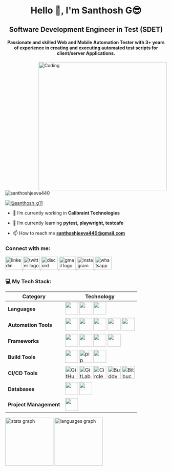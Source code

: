 <h1 align="center">Hello 👋, I'm Santhosh G😎</h1>
<h2 align="center">Software Development Engineer in Test (SDET)</h2>
<h4 align="center">Passionate and skilled Web and Mobile Automation Tester with 3+ years of experience in creating and executing automated test scripts for client/server Applications.</h4>
<img align="right" alt="Coding" width="400" src="https://testsigma.com/blog/wp-content/uploads/Must-Have-Skills-For-an-Automation-Tester.jpg">

<p align="left"> <img src="https://komarev.com/ghpvc/?username=santhoshjeeva440&label=Profile%20views&color=0e75b6&style=flat" alt="santhoshjeeva440" /> </p>

<p align="left"> <a href="https://twitter.com/@santhosh_g11" target="blank"><img src="https://img.shields.io/twitter/follow/@santhosh_g11?logo=twitter&style=for-the-badge" alt="@santhosh_g11" /></a> </p>

- 🔭 I’m currently working in **Calibraint Technologies** 

- 🌱 I’m currently learning **pytest, playwright, testcafe**

- 📫 How to reach me **santhoshjeeva440@gmail.com**

<h3 align="left">Connect with me:</h3>
<p align="left">
<a href="www.linkedin.com/in/santhosh-g-9ba2441aa" target="_blank">
<img src="https://raw.githubusercontent.com/maurodesouza/profile-readme-generator/master/src/assets/icons/social/linkedin/default.svg" width="52" height="40" alt="linkedin logo"  />
</a>
<a href="https://twitter.com/@santhosh_g11" target="_blank">
<img src="https://raw.githubusercontent.com/maurodesouza/profile-readme-generator/master/src/assets/icons/social/twitter/default.svg" width="52" height="40" alt="twitter logo"  />
</a>
<a href="https://discordapp.com/users/santhosh7171" target="_blank">
<img src="https://raw.githubusercontent.com/maurodesouza/profile-readme-generator/master/src/assets/icons/social/discord/default.svg" width="52" height="40" alt="discord logo"  />
</a>
<a href="Santhoshjeeva440@gmail.com" target="_blank">
<img src="https://raw.githubusercontent.com/maurodesouza/profile-readme-generator/master/src/assets/icons/social/gmail/default.svg" width="52" height="40" alt="gmail logo"  />
</a>
<a href="https://instagram.com/santhoshjeeva440" target="_blank">
<img src="https://raw.githubusercontent.com/maurodesouza/profile-readme-generator/master/src/assets/icons/social/instagram/default.svg" width="52" height="40" alt="instagram logo"  />
</a>
<a href="https://wa.me/7550161904" target="_blank">
<img src="https://raw.githubusercontent.com/maurodesouza/profile-readme-generator/master/src/assets/icons/social/whatsapp/default.svg" width="52" height="40" alt="whatsapp logo"  />
</a>
</p>

<h3 align="left">💻 My Tech Stack:</h3>

| Category             | Technology |
|---------------------|------------|
| **Languages**        | <img src="https://cdn.jsdelivr.net/gh/devicons/devicon/icons/java/java-original-wordmark.svg" height="40"/> <img src="https://cdn.jsdelivr.net/gh/devicons/devicon/icons/python/python-original.svg" height="40"/> <img src="https://cdn.jsdelivr.net/gh/devicons/devicon/icons/csharp/csharp-original.svg" height="40"/> |
| **Automation Tools** | <img src="https://cdn.jsdelivr.net/gh/devicons/devicon/icons/selenium/selenium-original.svg" height="40"/> <img src="https://appium.io/img/logo.svg" height="40"/> <img src="https://winappdriver.com/img/Windows_logo.png" height="40"/> <img src="https://playwright.dev/img/playwright-logo.svg" height="40"/> <img src="https://avatars.githubusercontent.com/u/8908513?s=200&v=4" height="40"/> |
| **Frameworks**       | <img src="https://raw.githubusercontent.com/testng-team/testng/master/logo/testng-logo.png" height="40"/> <img src="https://cdn.worldvectorlogo.com/logos/cucumber-1.svg" height="40"/> <img src="https://robotframework.org/img/robot-framework-stacked.png" height="40"/> <img src="https://avatars.githubusercontent.com/u/29666617?s=200&v=4" height="40"/> |
| **Build Tools**      | <img src="https://cdn.jsdelivr.net/gh/devicons/devicon/icons/maven/maven-original-wordmark.svg" height="40"/> <img src="https://cdn.jsdelivr.net/gh/devicons/devicon/icons/python/python-original.svg" height="40" title="pip"/> <img src="https://cdn.jsdelivr.net/gh/devicons/devicon/icons/npm/npm-original-wordmark.svg" height="40"/> |
| **CI/CD Tools**      | <img src="https://cdn.jsdelivr.net/gh/devicons/devicon/icons/github/github-original.svg" height="40" title="GitHub Actions"/> <img src="https://about.gitlab.com/images/press/logo/png/gitlab-icon-rgb.png" height="40" title="GitLab CI"/> <img src="https://cdn.worldvectorlogo.com/logos/circleci.svg" height="40" title="CircleCI"/> <img src="https://avatars.githubusercontent.com/u/48942249?s=200&v=4" height="40" title="Buddy CI"/> <img src="https://cdn.jsdelivr.net/gh/devicons/devicon/icons/bitbucket/bitbucket-original.svg" height="40" title="Bitbucket CI"/> |
| **Databases**        | <img src="https://cdn.jsdelivr.net/gh/devicons/devicon/icons/oracle/oracle-original.svg" height="40"/> <img src="https://cdn.jsdelivr.net/gh/devicons/devicon/icons/mysql/mysql-original-wordmark.svg" height="40"/> |
| **Project Management** | <img src="https://cdn.jsdelivr.net/gh/devicons/devicon/icons/jira/jira-original-wordmark.svg" height="40"/> |



<div align="left">
<img src="https://github-readme-stats.vercel.app/api?username=Santhoshjeeva440&hide_title=false&hide_rank=false&show_icons=true&include_all_commits=true&count_private=true&disable_animations=false&theme=dracula&locale=en&hide_border=true&order=1" height="150" alt="stats graph"  />
<img src="https://github-readme-stats.vercel.app/api/top-langs?username=Santhoshjeeva440&locale=en&hide_title=false&layout=compact&card_width=320&langs_count=5&theme=dracula&hide_border=true&order=2" height="150" alt="languages graph"  />
</div>
